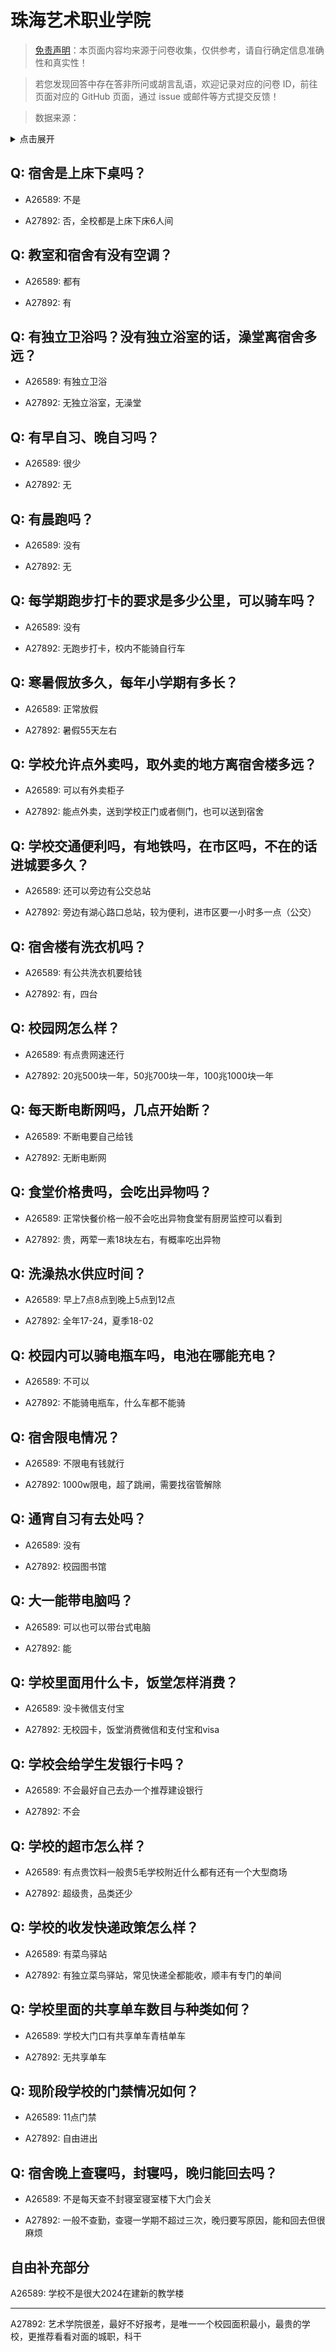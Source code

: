 # 珠海艺术职业学院

> [免责声明](https://colleges.chat/#_3)：本页面内容均来源于问卷收集，仅供参考，请自行确定信息准确性和真实性！

> 若您发现回答中存在答非所问或胡言乱语，欢迎记录对应的问卷 ID，前往页面对应的 GitHub 页面，通过 issue 或邮件等方式提交反馈！

> 数据来源：

<details><summary>点击展开</summary>
<ul>
<li>A26589: 匿名 (2024 年 08 月)</li>
<li>A27892: 15916249336@163.com (2025 年 05 月)</li>
</ul>
</details>

## Q: 宿舍是上床下桌吗？

- A26589: 不是

- A27892: 否，全校都是上床下床6人间

## Q: 教室和宿舍有没有空调？

- A26589: 都有

- A27892: 有

## Q: 有独立卫浴吗？没有独立浴室的话，澡堂离宿舍多远？

- A26589: 有独立卫浴

- A27892: 无独立浴室，无澡堂

## Q: 有早自习、晚自习吗？

- A26589: 很少

- A27892: 无

## Q: 有晨跑吗？

- A26589: 没有

- A27892: 无

## Q: 每学期跑步打卡的要求是多少公里，可以骑车吗？

- A26589: 没有

- A27892: 无跑步打卡，校内不能骑自行车

## Q: 寒暑假放多久，每年小学期有多长？

- A26589: 正常放假

- A27892: 暑假55天左右

## Q: 学校允许点外卖吗，取外卖的地方离宿舍楼多远？

- A26589: 可以有外卖柜子

- A27892: 能点外卖，送到学校正门或者侧门，也可以送到宿舍

## Q: 学校交通便利吗，有地铁吗，在市区吗，不在的话进城要多久？

- A26589: 还可以旁边有公交总站

- A27892: 旁边有湖心路口总站，较为便利，进市区要一小时多一点（公交）

## Q: 宿舍楼有洗衣机吗？

- A26589: 有公共洗衣机要给钱

- A27892: 有，四台

## Q: 校园网怎么样？

- A26589: 有点贵网速还行

- A27892: 20兆500块一年，50兆700块一年，100兆1000块一年

## Q: 每天断电断网吗，几点开始断？

- A26589: 不断电要自己给钱

- A27892: 无断电断网

## Q: 食堂价格贵吗，会吃出异物吗？

- A26589: 正常快餐价格一般不会吃出异物食堂有厨房监控可以看到

- A27892: 贵，两荤一素18块左右，有概率吃出异物

## Q: 洗澡热水供应时间？

- A26589: 早上7点8点到晚上5点到12点

- A27892: 全年17-24，夏季18-02

## Q: 校园内可以骑电瓶车吗，电池在哪能充电？

- A26589: 不可以

- A27892: 不能骑电瓶车，什么车都不能骑

## Q: 宿舍限电情况？

- A26589: 不限电有钱就行

- A27892: 1000w限电，超了跳闸，需要找宿管解除

## Q: 通宵自习有去处吗？

- A26589: 没有

- A27892: 校园图书馆

## Q: 大一能带电脑吗？

- A26589: 可以也可以带台式电脑

- A27892: 能

## Q: 学校里面用什么卡，饭堂怎样消费？

- A26589: 没卡微信支付宝

- A27892: 无校园卡，饭堂消费微信和支付宝和visa

## Q: 学校会给学生发银行卡吗？

- A26589: 不会最好自己去办一个推荐建设银行

- A27892: 不会

## Q: 学校的超市怎么样？

- A26589: 有点贵饮料一般贵5毛学校附近什么都有还有一个大型商场

- A27892: 超级贵，品类还少

## Q: 学校的收发快递政策怎么样？

- A26589: 有菜鸟驿站

- A27892: 有独立菜鸟驿站，常见快递全都能收，顺丰有专门的单间

## Q: 学校里面的共享单车数目与种类如何？

- A26589: 学校大门口有共享单车青桔单车

- A27892: 无共享单车

## Q: 现阶段学校的门禁情况如何？

- A26589: 11点门禁

- A27892: 自由进出

## Q: 宿舍晚上查寝吗，封寝吗，晚归能回去吗？

- A26589: 不是每天查不封寝室寝室楼下大门会关

- A27892: 一般不查勤，查寝一学期不超过三次，晚归要写原因，能和回去但很麻烦

## 自由补充部分

A26589: 学校不是很大2024在建新的教学楼

***

A27892: 艺术学院很差，最好不好报考，是唯一一个校园面积最小，最贵的学校，更推荐看看对面的城职，科干